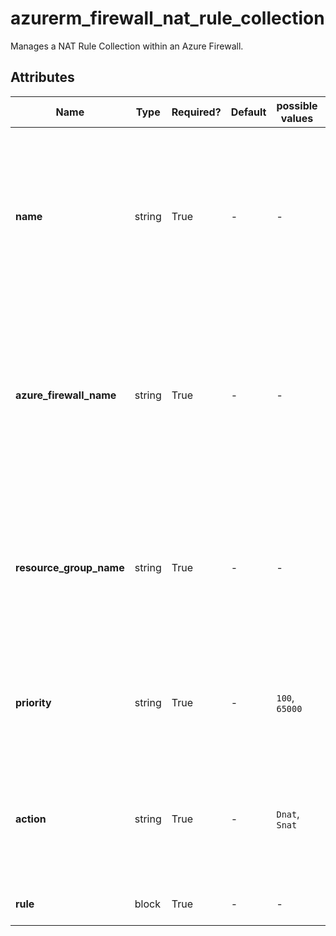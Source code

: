 # azurerm_firewall_nat_rule_collection

Manages a NAT Rule Collection within an Azure Firewall.

## Attributes

| Name | Type | Required? | Default  | possible values | Description |
| ---- | ---- | --------- | -------- | ----------- | ----------- |
| **name** | string | True | -  |  -  | Specifies the name of the NAT Rule Collection which must be unique within the Firewall. Changing this forces a new resource to be created. | 
| **azure_firewall_name** | string | True | -  |  -  | Specifies the name of the Firewall in which the NAT Rule Collection should be created. Changing this forces a new resource to be created. | 
| **resource_group_name** | string | True | -  |  -  | Specifies the name of the Resource Group in which the Firewall exists. Changing this forces a new resource to be created. | 
| **priority** | string | True | -  |  `100`, `65000`  | Specifies the priority of the rule collection. Possible values are between `100` - `65000`. | 
| **action** | string | True | -  |  `Dnat`, `Snat`  | Specifies the action the rule will apply to matching traffic. Possible values are `Dnat` and `Snat`. | 
| **rule** | block | True | -  |  -  | One or more `rule` blocks. | 

